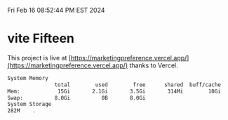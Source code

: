 Fri Feb 16 08:52:44 PM EST 2024

# vite Fifteen


This project is live at [https://marketingpreference.vercel.app/](https://marketingpreference.vercel.app/) thanks to Vercel.

```bash
System Memory
               total        used        free      shared  buff/cache   available
Mem:            15Gi       2.1Gi       3.5Gi       314Mi        10Gi        13Gi
Swap:          8.0Gi          0B       8.0Gi
System Storage
282M	.
```
```bash
